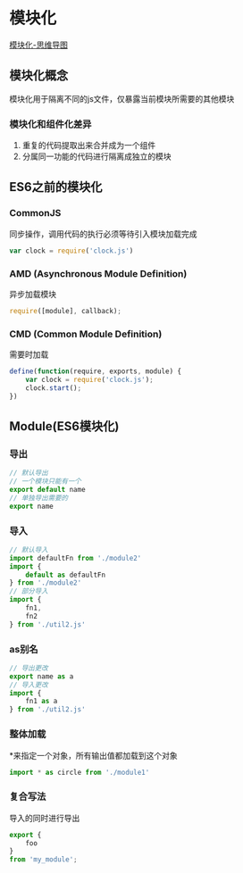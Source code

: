 # 模块化

[模块化-思维导图](./mind/03-模块化.html)

## 模块化概念

模块化用于隔离不同的js文件，仅暴露当前模块所需要的其他模块

### 模块化和组件化差异

1. 重复的代码提取出来合并成为一个组件
2. 分属同一功能的代码进行隔离成独立的模块

## ES6之前的模块化

### CommonJS

同步操作，调用代码的执行必须等待引入模块加载完成

```js
var clock = require('clock.js')
```

### AMD (Asynchronous Module Definition)

异步加载模块

```js
require([module], callback);
```

### CMD (Common Module Definition)

需要时加载

```js
define(function(require, exports, module) {
    var clock = require('clock.js');
    clock.start();
})
```

## Module(ES6模块化)

### 导出

```js
// 默认导出
// 一个模块只能有一个
export default name
// 单独导出需要的
export name
```

### 导入

```js
// 默认导入
import defaultFn from './module2'
import {
    default as defaultFn
} from './module2'
// 部分导入
import {
    fn1,
    fn2
} from './util2.js'
```

### as别名

```js
// 导出更改
export name as a
// 导入更改
import {
    fn1 as a
} from './util2.js'
```

### 整体加载

*来指定一个对象，所有输出值都加载到这个对象

```js
import * as circle from './module1'
```

### 复合写法

导入的同时进行导出

```js
export {
    foo
}
from 'my_module';
```
